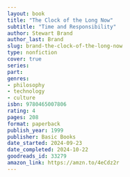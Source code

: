 ```yaml
---
layout: book
title: "The Clock of the Long Now"
subtitle: "Time and Responsibility"
author: Stewart Brand
author_last: Brand
slug: brand-the-clock-of-the-long-now
type: nonfiction
cover: true
series: 
part: 
genres:
- philosophy
- technology
- culture
isbn: 9780465007806
rating: 4
pages: 208
format: paperback
publish_year: 1999
publisher: Basic Books
date_started: 2024-09-23
date_completed: 2024-10-22
goodreads_id: 33279
amazon_link: https://amzn.to/4eCdz2r
---
```

